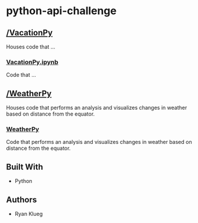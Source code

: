 # python-api-challenge
## [/VacationPy](VacationPy)
Houses code that ...
### [VacationPy.ipynb](VacationPy/VacationPy.ipynb)
Code that ...
## [/WeatherPy](WeatherPy)
Houses code that performs an analysis and visualizes changes in weather based on distance from the equator.
### [WeatherPy](WeatherPy/WeatherPy.ipynb)
Code that performs an analysis and visualizes changes in weather based on distance from the equator.
## Built With
* Python
## Authors
* Ryan Klueg
